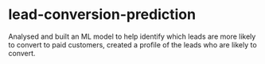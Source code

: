 # lead-conversion-prediction
Analysed and built an ML model to help identify which leads are more likely to convert to paid customers, created a profile of the leads who are likely to convert.
